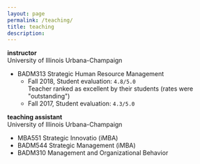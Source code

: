 ```yaml
---
layout: page
permalink: /teaching/
title: teaching
description: 
---
```


<strong>instructor</strong> <br/>
University of Illinois Urbana-Champaign
- BADM313 Strategic Human Resource Management
  - Fall 2018, Student evaluation: `4.8/5.0`  <br/> Teacher ranked as excellent by their students (rates were "outstanding")
  - Fall 2017, Student evaluation: `4.3/5.0`


<strong>teaching assistant</strong> <br/>
University of Illinois Urbana-Champaign
- MBA551 Strategic Innovatio (iMBA)
- BADM544 Strategic Management (iMBA)
- BADM310 Management and Organizational Behavior

